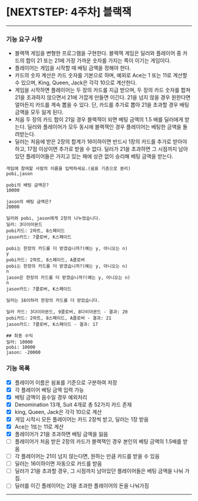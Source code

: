 # [NEXTSTEP: 4주차] 블랙잭

---

### 기능 요구 사항

* 블랙잭 게임을 변형한 프로그램을 구현한다. 블랙잭 게임은 딜러와 플레이어 중 카드의 합이 21 또는 21에 가장 가까운 숫자를 가지는 쪽이 이기는 게임이다.
* 플레이어는 게임을 시작할 때 배팅 금액을 정해야 한다.
* 카드의 숫자 계산은 카드 숫자를 기본으로 하며, 예외로 Ace는 1 또는 11로 계산할 수 있으며, King, Queen, Jack은 각각 10으로 계산한다.
* 게임을 시작하면 플레이어는 두 장의 카드를 지급 받으며, 두 장의 카드 숫자를 합쳐 21을 초과하지 않으면서 21에 가깝게 만들면 이긴다. 21을 넘지 않을 경우 원한다면 얼마든지 카드를 계속 뽑을 수 있다.
  단, 카드를 추가로 뽑아 21을 초과할 경우 배팅 금액을 모두 잃게 된다.
* 처음 두 장의 카드 합이 21일 경우 블랙잭이 되면 베팅 금액의 1.5 배를 딜러에게 받는다. 딜러와 플레이어가 모두 동시에 블랙잭인 경우 플레이어는 베팅한 금액을 돌려받는다.
* 딜러는 처음에 받은 2장의 합계가 16이하이면 반드시 1장의 카드를 추가로 받아야 하고, 17점 이상이면 추가로 받을 수 없다. 딜러가 21을 초과하면 그 시점까지 남아 있던 플레이어들은 가지고 있는 패에 상관
  없이 승리해 베팅 금액을 받는다.

```console
게임에 참여할 사람의 이름을 입력하세요.(쉼표 기준으로 분리)
pobi,jason

pobi의 배팅 금액은?
10000

jason의 배팅 금액은?
20000

딜러와 pobi, jason에게 2장의 나누었습니다.
딜러: 3다이아몬드
pobi카드: 2하트, 8스페이드
jason카드: 7클로버, K스페이드

pobi는 한장의 카드를 더 받겠습니까?(예는 y, 아니오는 n)
y
pobi카드: 2하트, 8스페이드, A클로버
pobi는 한장의 카드를 더 받겠습니까?(예는 y, 아니오는 n)
n
jason은 한장의 카드를 더 받겠습니까?(예는 y, 아니오는 n)
n
jason카드: 7클로버, K스페이드

딜러는 16이하라 한장의 카드를 더 받았습니다.

딜러 카드: 3다이아몬드, 9클로버, 8다이아몬드 - 결과: 20
pobi카드: 2하트, 8스페이드, A클로버 - 결과: 21
jason카드: 7클로버, K스페이드 - 결과: 17

## 최종 수익
딜러: 10000
pobi: 10000 
jason: -20000
```

### 기능 목록

- [X] 플레이어 이름은 쉼표를 기준으로 구분하여 저장
- [X] 각 플레이어 베팅 금액 입력 가능
- [X] 베팅 금액이 음수일 경우 예외처리
- [X] Denomination 13개, Suit 4개로 총 52가지 카드 존재
- [X] king, Queen, Jack은 각각 10으로 계산
- [X] 게임 시작시 모든 플레이어는 카드 2장씩 받고, 딜러는 1장 받음
- [X] Ace는 1또는 11로 계산
- [X] 플레이어가 21을 초과하면 베팅 금액을 잃음
- [ ] 플레이어가 처음 받은 2장의 카드가 블랙잭인 경우 본인의 베팅 금액의 1.5배를 받음
- [ ] 각 플레이어는 21이 넘지 않는다면, 원하는 만큼 카드를 받을 수 있음
- [ ] 딜러는 16이하이면 자동으로 카드를 받음
- [ ] 딜러가 21을 초과할 경우, 그 시점까지 남아있던 플레이어들은 베팅 금액을 나눠 가짐.
- [ ] 딜러를 이긴 플레이어는 21을 초과한 플레이어의 돈을 나눠가짐

---